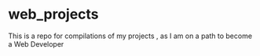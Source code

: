 # web_projects
This is a repo for compilations of my projects , as I am on a path to become a Web Developer
